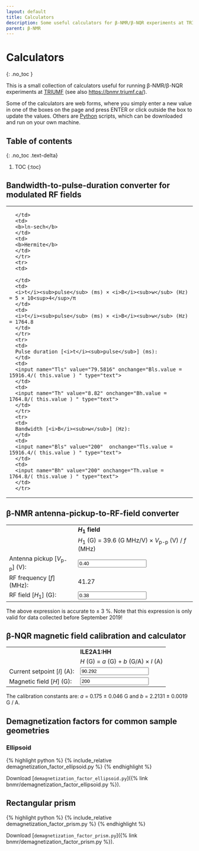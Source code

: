 ```yaml
---
layout: default
title: Calculators
description: Some useful calculators for β-NMR/β-NQR experiments at TRIUMF.
parent: β-NMR
---
```


# Calculators
{: .no_toc }

This is a small collection of calculators useful for running β-NMR/β-NQR
experiments at [TRIUMF] (see also <https://bnmr.triumf.ca/>).

Some of the calculators are web forms, where you simply enter a new value in one
of the boxes on the page and press ENTER or click outside the box to update the
values. Others are [Python] scripts, which can be downloaded and run on your own
machine.

## Table of contents
{: .no_toc .text-delta}

1. TOC
{:toc}

## Bandwidth-to-pulse-duration converter for modulated RF fields

<center>
<form>
<table>
   <tbody>
      <tr>
      <td>
      
      </td>
      <td>
      <b>ln-sech</b>
      </td>
      <td>
      <b>Hermite</b>
      </td>
      </tr>
      <tr>
      <td>
       
      </td>
      <td>
      <i>t</i><sub>pulse</sub> (ms) × <i>B</i><sub>w</sub> (Hz) = 5 × 10<sup>4</sup>/π
      </td>
      <td>
      <i>t</i><sub>pulse</sub> (ms) × <i>B</i><sub>w</sub> (Hz) = 1764.8
      </td>
      </tr>
      <tr>
      <td>
      Pulse duration [<i>t</i><sub>pulse</sub>] (ms):
      </td>
      <td>
      <input name="Tls" value="79.5816" onchange="Bls.value = 15916.4/( this.value ) " type="text">
      </td>
      <td>
      <input name="Th" value="8.82" onchange="Bh.value = 1764.8/( this.value ) " type="text">
      </td>
      </tr>
      <tr>
      <td>
      Bandwidth [<i>B</i><sub>w</sub>] (Hz):
      </td>
      <td>
      <input name="Bls" value="200"  onchange="Tls.value = 15916.4/( this.value ) " type="text">
      </td>
      <td>
      <input name="Bh" value="200" onchange="Th.value = 1764.8/( this.value ) " type="text">
      </td>
      </tr>
   </tbody>
</table>
</form>
</center>


## β-NMR antenna-pickup-to-RF-field converter

<center>
<form>
   <table>
   <tbody>
   <tr>
   <td>
   
   </td>
   <td>
   <b><i>H</i><sub>1</sub> field</b>
   </td>
   </tr>
   <tr>
   <td>
   
   </td>
   <td>
   <i>H</i><sub>1</sub> (G) = 39.6 (G MHz/V) × <i>V</i><sub>p-p</sub> (V) / <i>f</i> (MHz)
   </td>
   </tr>
   <tr>
   <td>
   Antenna pickup [<i>V</i><sub>p-p</sub>] (V):
   </td>
   <td>
   <input name="Vpp" value="0.40" onchange="Hrf.value = (39.6 * this.value / 41.27)" type="text">
   </td>
   </tr>
   <tr>
   <td>
   RF frequency [<i>f</i>] (MHz):
   </td>
   <td>
   41.27
   </td>
   </tr>
   <tr>
   <td>
   RF field [<i>H</i><sub>1</sub>] (G):
   </td>
   <td>
   <input name="Hrf" value="0.38" onchange="Vpp.value = (41.27 * this.value / 39.6)" type="text">
   </td>
   </tr>
   </tbody>
   </table>
</form>
</center>

The above expression is accurate to ± 3 %.
Note that this expression is only valid for data collected before September 2019!

## β-NQR magnetic field calibration and calculator

<center>
<form>
   <table>
   <tbody>
   <tr>
   <td>
   
   </td>
   <td>
   <b>ILE2A1:HH</b>
   </td>
   </tr>
   <tr>
   <td>
   
   </td>
   <td>
   <i>H</i> (G) = <i>a</i> (G) + <i>b</i> (G/A) × <i>I</i> (A)
   </td>
   </tr>
   <tr>
   <td>
   Current setpoint [<i>I</i>] (A):
   </td>
   <td>
   <input name="I" value="90.292" onchange="H.value = (2.21309 * this.value + 0.17476)" type="text">
   </td>
   </tr>
   <tr>
   <td>
   Magnetic field [<i>H</i>] (G):
   </td>
   <td>
   <input name="H" value="200" onchange="I.value = (this.value - 0.17476 ) / 2.21309" type="text">
   </td>
   </tr>
   </tbody>
   </table>
</form>
</center>

The calibration constants are:
_a_ = 0.175 ± 0.046 G and _b_ = 2.2131 ± 0.0019 G / A.

## Demagnetization factors for common sample geometries

### Ellipsoid

{% highlight python %}
{% include_relative demagnetization_factor_ellipsoid.py %}
{% endhighlight %}

Download [`demagnetization_factor_ellipsoid.py`]({% link bnmr/demagnetization_factor_ellipsoid.py %}).

## Rectangular prism

{% highlight python %}
{% include_relative demagnetization_factor_prism.py %}
{% endhighlight %}

Download [`demagnetization_factor_prism.py`]({% link bnmr/demagnetization_factor_prism.py %}).


[Python]: https://www.python.org/
[TRIUMF]: https://www.triumf.ca/
